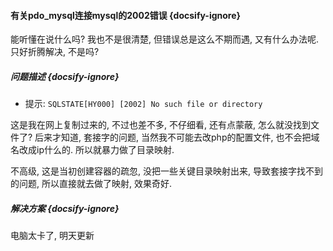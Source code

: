 #### 有关pdo_mysql连接mysql的2002错误 {docsify-ignore}

能听懂在说什么吗? 我也不是很清楚, 但错误总是这么不期而遇, 又有什么办法呢. 只好折腾解决, 不是吗?

##### 问题描述 {docsify-ignore}
* 提示: `SQLSTATE[HY000] [2002] No such file or directory`

这是我在网上复制过来的, 不过也差不多, 不仔细看, 还有点蒙蔽, 怎么就没找到文件了? 后来才知道, 套接字的问题, 当然我不可能去改php的配置文件, 也不会把域名改成ip什么的. 所以就暴力做了目录映射.

不高级, 这是当初创建容器的疏忽, 没把一些关键目录映射出来, 导致套接字找不到的问题, 所以直接就去做了映射, 效果奇好.

##### 解决方案  {docsify-ignore}

电脑太卡了, 明天更新